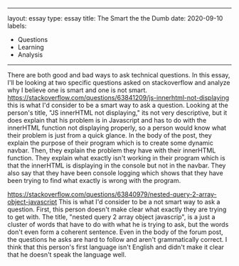 
---
layout: essay
type: essay
title: The Smart the the Dumb
date: 2020-09-10
labels:
  - Questions
  - Learning
  - Analysis
---

There are both good and bad ways to ask technical questions. In this essay, I'll be looking at two specific questions asked on stackoverflow and analyze why I believe one is smart and one is not smart. 
https://stackoverflow.com/questions/63841209/js-innerhtml-not-displaying
this is what I'd consider to be a smart way to ask a question. Looking at the person's title, "JS innerHTML not displaying," its not very descriptive, but it does explain that his problem is in Javascript and has to do with the innerHTML function not displaying properly, so a person would know what their problem is just from a quick glance. In the body of the post, they explain the purpose of their program which is to create some dynamic navbar. Then, they explain the problem they have with their innerHTML function. They explain what exactly isn't working in their program which is that the innerHTML is displaying in the console but not in the navbar. They also say that they have been console logging which shows that they have been trying to find what exactly is wrong with the program. 

https://stackoverflow.com/questions/63840979/nested-query-2-array-object-javascript
This is what I'd consider to be a not smart way to ask a question. First, this person doesn't make clear what exactly they are trying to get with. The title, "nested query 2 array object javascrip", is a just a cluster of words that have to do with what he is trying to ask, but the words don't even form a coherent sentence. Even in the body of the forum post, the questions he asks are hard to follow and aren't grammatically correct. I think that this person's first language isn't English and didn't make it clear that he doesn't speak the language well. 
